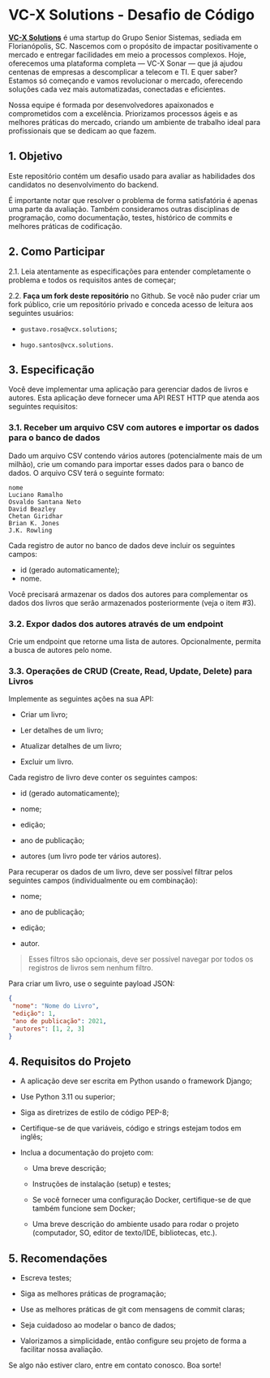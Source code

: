 # VC-X Solutions - Desafio de Código

[**VC-X Solutions**](https://vcx.solutions/) é uma startup do Grupo Senior Sistemas, sediada em
Florianópolis, SC. Nascemos com o propósito de impactar positivamente o mercado e entregar
facilidades em meio a processos complexos. Hoje, oferecemos uma plataforma completa — VC-X Sonar —
que já ajudou centenas de empresas a descomplicar a telecom e TI. E quer saber? Estamos só começando
e vamos revolucionar o mercado, oferecendo soluções cada vez mais automatizadas, conectadas e
eficientes.

Nossa equipe é formada por desenvolvedores apaixonados e comprometidos com a excelência. Priorizamos processos ágeis e as melhores práticas do mercado, criando um ambiente de trabalho ideal para profissionais que se dedicam ao que fazem.

## 1. Objetivo

Este repositório contém um desafio usado para avaliar as habilidades dos candidatos no
desenvolvimento do backend.

É importante notar que resolver o problema de forma satisfatória é apenas uma parte da avaliação.
Também consideramos outras disciplinas de programação, como documentação, testes, histórico de
commits e melhores práticas de codificação.

## 2. Como Participar

2.1. Leia atentamente as especificações para entender completamente o problema e todos os requisitos antes de começar;

2.2. **Faça um fork deste repositório** no Github. Se você não puder criar um fork público, crie um repositório privado e conceda acesso de leitura aos seguintes usuários:

- `gustavo.rosa@vcx.solutions`;

- `hugo.santos@vcx.solutions`.

## 3. Especificação

Você deve implementar uma aplicação para gerenciar dados de livros e autores. Esta aplicação deve
fornecer uma API REST HTTP que atenda aos seguintes requisitos:

### 3.1. Receber um arquivo CSV com autores e importar os dados para o banco de dados

Dado um arquivo CSV contendo vários autores (potencialmente mais de um milhão), crie um comando para
importar esses dados para o banco de dados. O arquivo CSV terá o seguinte formato:

```csv
nome
Luciano Ramalho
Osvaldo Santana Neto
David Beazley
Chetan Giridhar
Brian K. Jones
J.K. Rowling
```

Cada registro de autor no banco de dados deve incluir os seguintes campos:

- id (gerado automaticamente);
- nome.

Você precisará armazenar os dados dos autores para complementar os dados dos livros que serão
armazenados posteriormente (veja o item #3).

### 3.2. Expor dados dos autores através de um endpoint

Crie um endpoint que retorne uma lista de autores. Opcionalmente, permita a busca de autores pelo
nome.

### 3.3. Operações de CRUD (Create, Read, Update, Delete) para Livros

Implemente as seguintes ações na sua API:

- Criar um livro;

- Ler detalhes de um livro;

- Atualizar detalhes de um livro;

- Excluir um livro.

Cada registro de livro deve conter os seguintes campos:

- id (gerado automaticamente);

- nome;

- edição;

- ano de publicação;

- autores (um livro pode ter vários autores).

Para recuperar os dados de um livro, deve ser possível filtrar pelos seguintes campos
(individualmente ou em combinação):

- nome;

- ano de publicação;

- edição;

- autor.

> Esses filtros são opcionais, deve ser possível navegar por todos os registros de livros sem nenhum filtro.

Para criar um livro, use o seguinte payload JSON:

```json
{
 "nome": "Nome do Livro",
 "edição": 1,
 "ano de publicação": 2021,
 "autores": [1, 2, 3]
}
```

## 4. Requisitos do Projeto

- A aplicação deve ser escrita em Python usando o framework Django;

- Use Python 3.11 ou superior;

- Siga as diretrizes de estilo de código PEP-8;

- Certifique-se de que variáveis, código e strings estejam todos em inglês;

- Inclua a documentação do projeto com:

    - Uma breve descrição;

    - Instruções de instalação (setup) e testes;

    - Se você fornecer uma configuração Docker, certifique-se de que também funcione sem Docker;

    - Uma breve descrição do ambiente usado para rodar o projeto (computador, SO, editor de texto/IDE, bibliotecas, etc.).


## 5. Recomendações

- Escreva testes;

- Siga as melhores práticas de programação;

- Use as melhores práticas de git com mensagens de commit claras;

- Seja cuidadoso ao modelar o banco de dados;

- Valorizamos a simplicidade, então configure seu projeto de forma a facilitar nossa avaliação.


Se algo não estiver claro, entre em contato conosco. Boa sorte!
